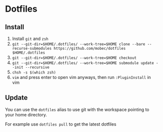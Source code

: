 Dotfiles
========

## Install
1. Install `git` and `zsh`
2. `git --git-dir=$HOME/.dotfiles/ --work-tree=$HOME clone --bare --recurse-submodules https://github.com/mobec/dotfiles $HOME/.dotfiles`
3. `git --git-dir=$HOME/.dotfiles/ --work-tree=$HOME checkout`
4. `git --git-dir=$HOME/.dotfiles/ --work-tree=$HOME submodule update --init --recursive`
5. `chsh -s $(which zsh)`
6. `vim` and press enter to open vim anyways, then run `:PluginInstall` in vim

## Update
You can use the `dotfiles` alias to use git with the workspace pointing to your home directory.

For example use  `dotfiles pull` to get the latest dotfiles

